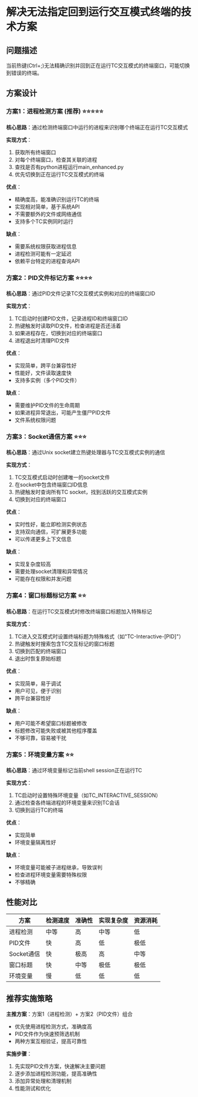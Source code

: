 # 解决无法指定回到运行交互模式终端的技术方案

## 问题描述
当前热键(Ctrl+;)无法精确识别并回到正在运行TC交互模式的终端窗口，可能切换到错误的终端。

## 方案设计

### 方案1：进程检测方案 (推荐) ⭐⭐⭐⭐⭐
**核心思路**：通过检测终端窗口中运行的进程来识别哪个终端正在运行TC交互模式

**实现方式**：
1. 获取所有终端窗口
2. 对每个终端窗口，检查其关联的进程
3. 查找是否有python进程运行main_enhanced.py
4. 优先切换到正在运行TC交互模式的终端

**优点**：
- 精确度高，能准确识别运行TC的终端
- 实现相对简单，基于系统API
- 不需要额外的文件或网络通信
- 支持多个TC实例同时运行

**缺点**：
- 需要系统权限获取进程信息
- 进程检测可能有一定延迟
- 依赖平台特定的进程查询API

### 方案2：PID文件标记方案 ⭐⭐⭐⭐
**核心思路**：通过PID文件记录TC交互模式实例和对应的终端窗口ID

**实现方式**：
1. TC启动时创建PID文件，记录进程ID和终端窗口ID
2. 热键触发时读取PID文件，检查进程是否还活着
3. 如果进程存在，切换到对应的终端窗口
4. 进程退出时清理PID文件

**优点**：
- 实现简单，跨平台兼容性好
- 性能好，文件读取速度快
- 支持多实例（多个PID文件）

**缺点**：
- 需要维护PID文件的生命周期
- 如果进程异常退出，可能产生僵尸PID文件
- 文件系统权限问题

### 方案3：Socket通信方案 ⭐⭐⭐
**核心思路**：通过Unix socket建立热键处理器与TC交互模式实例的通信

**实现方式**：
1. TC交互模式启动时创建唯一的socket文件
2. 在socket中包含终端窗口ID信息
3. 热键触发时查询所有TC socket，找到活跃的交互模式实例
4. 切换到对应的终端窗口

**优点**：
- 实时性好，能立即检测实例状态
- 支持双向通信，可扩展更多功能
- 可以传递更多上下文信息

**缺点**：
- 实现复杂度较高
- 需要处理socket清理和异常情况
- 可能存在权限和并发问题

### 方案4：窗口标题标记方案 ⭐⭐
**核心思路**：在运行TC交互模式时修改终端窗口标题加入特殊标记

**实现方式**：
1. TC进入交互模式时设置终端标题为特殊格式（如"TC-Interactive-[PID]"）
2. 热键触发时搜索包含TC交互标记的窗口标题
3. 切换到匹配的终端窗口
4. 退出时恢复原始标题

**优点**：
- 实现简单，易于调试
- 用户可见，便于识别
- 跨平台兼容性好

**缺点**：
- 用户可能不希望窗口标题被修改
- 标题修改可能失败或被其他程序覆盖
- 不够可靠，容易被干扰

### 方案5：环境变量方案 ⭐⭐
**核心思路**：通过环境变量标记当前shell session正在运行TC

**实现方式**：
1. TC启动时设置特殊环境变量（如TC_INTERACTIVE_SESSION）
2. 通过检查各终端进程的环境变量来识别TC会话
3. 切换到运行TC的终端

**优点**：
- 实现简单
- 环境变量隔离性好

**缺点**：
- 环境变量可能被子进程继承，导致误判
- 检查进程环境变量需要特殊权限
- 不够精确

## 性能对比

| 方案 | 检测速度 | 准确性 | 实现复杂度 | 资源消耗 |
|------|----------|--------|------------|----------|
| 进程检测 | 中等 | 高 | 中等 | 低 |
| PID文件 | 快 | 高 | 低 | 极低 |
| Socket通信 | 快 | 极高 | 高 | 中等 |
| 窗口标题 | 快 | 中等 | 极低 | 极低 |
| 环境变量 | 慢 | 低 | 低 | 低 |

## 推荐实施策略

**主推方案**：方案1（进程检测）+ 方案2（PID文件）组合
- 优先使用进程检测方式，准确度高
- PID文件作为快速预筛选机制
- 两种方案互相验证，提高可靠性

**实施步骤**：
1. 先实现PID文件方案，快速解决主要问题
2. 逐步添加进程检测功能，提高准确性
3. 添加异常处理和清理机制
4. 性能测试和优化
